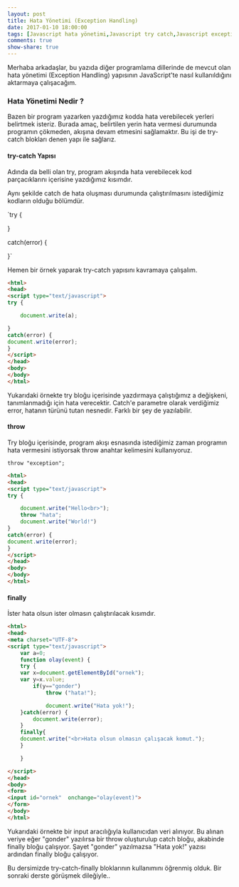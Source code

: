 ```yaml
---
layout: post
title: Hata Yönetimi (Exception Handling)
date: 2017-01-10 18:00:00
tags: [Javascript hata yönetimi,Javascript try catch,Javascript exception handling]
comments: true
show-share: true
---
```


Merhaba arkadaşlar, bu yazıda diğer programlama dillerinde de mevcut olan hata yönetimi (Exception Handling) yapısının JavaScript'te nasıl kullanıldığını aktarmaya çalışacağım.

### Hata Yönetimi Nedir ?

Bazen bir program yazarken yazdığımız kodda hata verebilecek yerleri belirtmek isteriz. Burada amaç, belirtilen yerin hata vermesi durumunda programın çökmeden, akışına devam etmesini sağlamaktır. Bu işi de try-catch blokları denen yapı ile sağlarız.

#### try-catch Yapısı

Adında da belli olan try, program akışında hata verebilecek kod parçacıklarını içerisine yazdığımız kısımdır.

Aynı şekilde catch de hata oluşması durumunda çalıştırılmasını istediğimiz kodların olduğu bölümdür.

`try {

}

catch(error) {

}`

Hemen bir örnek yaparak try-catch yapısını kavramaya çalışalım.

```html
<html>
<head>
<script type="text/javascript">
try {

	document.write(a);

}
catch(error) {
document.write(error);
}
</script>
</head>
<body>
</body>
</html>
```

Yukarıdaki örnekte try bloğu içerisinde yazdırmaya çalıştığımız a değişkeni, tanımlanmadığı için hata verecektir. Catch'e parametre olarak verdiğimiz error, hatanın türünü tutan nesnedir. Farklı bir şey de yazılabilir.

#### throw

Try bloğu içerisinde, program akışı esnasında istediğimiz zaman programın hata vermesini istiyorsak throw anahtar kelimesini kullanıyoruz.

`throw "exception";`

```html
<html>
<head>
<script type="text/javascript">
try {

	document.write("Hello<br>");
	throw "hata";
	document.write("World!")
}
catch(error) {
document.write(error);
}
</script>
</head>
<body>
</body>
</html>
```

#### finally

İster hata olsun ister olmasın çalıştırılacak kısımdır.

```html
<html>
<head>
<meta charset="UTF-8">
<script type="text/javascript">
	var a=0;
	function olay(event) {
	try {
	var x=document.getElementById("ornek");
	var y=x.value;
		if(y=="gonder")
			throw ("hata!");

			document.write("Hata yok!");
	}catch(error) {
		document.write(error);
	}
	finally{
	document.write("<br>Hata olsun olmasın çalışacak komut.");
	}

	}

</script>
</head>
<body>
<form>
<input id="ornek"  onchange="olay(event)">
</form>
</body>
</html>
```

Yukarıdaki örnekte bir input aracılığıyla kullanıcıdan veri alınıyor. Bu alınan veriye eğer "gonder" yazılırsa bir throw oluşturulup catch bloğu, akabinde finally bloğu çalışıyor. Şayet "gonder" yazılmazsa "Hata yok!" yazısı ardından finally bloğu çalışıyor.

Bu dersimizde try-catch-finally bloklarının kullanımını öğrenmiş olduk. Bir sonraki derste görüşmek dileğiyle..

